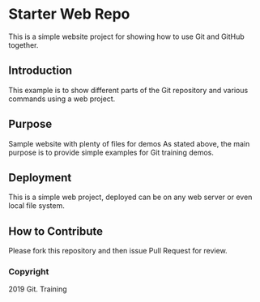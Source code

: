 # Starter Web Repo

This is a simple website project for showing how to use Git and GitHub together.

## Introduction
This example is to show different parts of the Git repository and various commands using a web project.

## Purpose

Sample website with plenty of files for demos
As stated above, the main purpose is to provide simple examples for Git training demos.

## Deployment
This is a simple web project, deployed can be on any web server or even local file system.

## How to Contribute

Please fork this repository and then issue Pull Request for review.

### Copyright

2019 Git. Training 